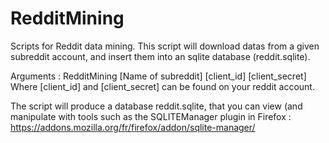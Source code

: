 # RedditMining
Scripts for Reddit data mining. This script will download datas from a given subreddit account, and insert them into an sqlite database (reddit.sqlite). 

Arguments : 
RedditMining [Name of subreddit] [client_id] [client_secret]
Where [client_id] and [client_secret] can be found on your reddit account. 

The script will produce a database reddit.sqlite, that you can view (and manipulate with tools such as the SQLITEManager plugin in Firefox : 
https://addons.mozilla.org/fr/firefox/addon/sqlite-manager/
